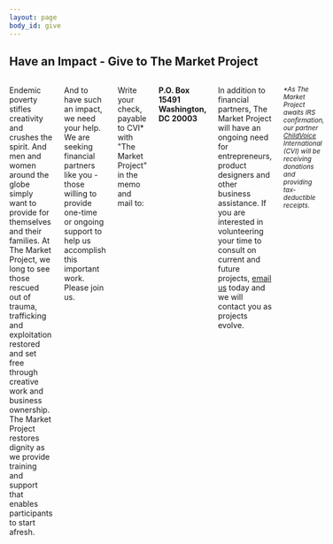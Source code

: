 ```yaml
---
layout: page
body_id: give
---
```

## Have an Impact - Give to **The Market Project**

<div class="row">
<div class="large-10 large-offset-1 columns">

<p>Endemic poverty stifles creativity and crushes the spirit. And men and women around the globe simply want to provide for themselves and their families. At The Market Project, we long to see those rescued out of trauma, trafficking and exploitation restored and set free through creative work and business ownership. The Market Project restores dignity as we provide training and support that enables participants to start afresh.</p>

<p>And to have such an impact, we need your help. We are seeking financial partners like you - those willing to provide one-time or ongoing support to help us accomplish this important work. Please join us.</p>

<p>Write your check, payable to CVI* with "The Market Project" in the memo and mail to:</p>

<div class="row"><div class="large-10 large-offset-1 columns">
<p><strong>
P.O. Box 15491<br />
Washington, DC 20003
</strong></p>
</div></div>

<p>In addition to financial partners, The Market Project will have an ongoing need for entrepreneurs, product designers and other business assistance. If you are interested in volunteering your time to consult on current and future projects, <a href="mailto:info@marketproject.org">email us</a> today and we will contact you as projects evolve.</p>

<p class="footer"><small><em>*As The Market Project awaits IRS confirmation, our partner <a href="http://childvoiceintl.org">ChildVoice</a> International (CVI) will be receiving donations and providing tax-deductible receipts.</em></small></p>

</div>
</div>
